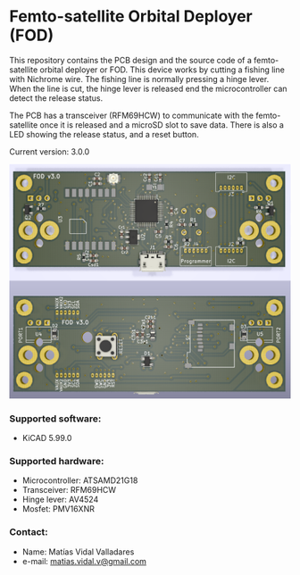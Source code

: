 # Femto-satellite Orbital Deployer (FOD)

This repository contains the PCB design and the source code of a femto-satellite orbital deployer or FOD. This device works by cutting a fishing line with Nichrome wire. The fishing line is normally pressing a hinge lever. When the line is cut, the hinge lever is released end the microcontroller can detect the release status.

The PCB has a transceiver (RFM69HCW) to communicate with the femto-satellite once it is released and a microSD slot to save data. There is also a LED showing the release status, and a reset button.

Current version: 3.0.0

![](img/inside_outside.png)

### Supported software:

* KiCAD 5.99.0

### Supported hardware:

* Microcontroller: ATSAMD21G18
* Transceiver: RFM69HCW
* Hinge lever: AV4524
* Mosfet: PMV16XNR

### Contact:

* Name: Matías Vidal Valladares
* e-mail: matias.vidal.v@gmail.com

